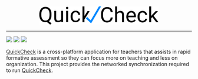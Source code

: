 <p align="center">
    <img src="assets/QuickCheckLogo.svg"
        height="50">
</p>

---


<a href="https://www.djangoproject.com/" alt="Flutter"><img src="https://img.shields.io/badge/DJANGO-REST-ff1709?style=for-the-badge&logo=django&logoColor=white&color=ff1709&labelColor=gray" /></a> 
<a href="https://github.com/tonydoesathing/quickcheck-backend/releases" alt="Figma"><img src="https://img.shields.io/github/v/release/tonydoesathing/quickcheck-backend" /></a>
<a href="https://github.com/tonydoesathing/quickcheck-backend" alt="Figma"><img src="https://img.shields.io/github/last-commit/tonydoesathing/quickcheck-backend" /></a> 

[QuickCheck](https://github.com/tonydoesathing/quickcheck) is a cross-platform application for teachers that assists in rapid formative assessment so they can focus more on teaching and less on organization. This project provides the networked synchronization required to run [QuickCheck](https://github.com/tonydoesathing/quickcheck).